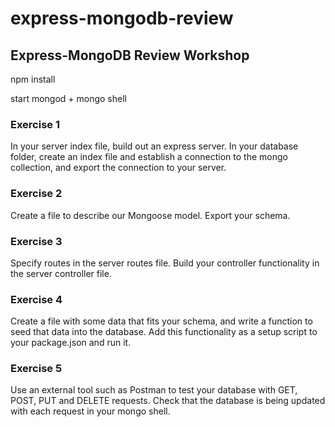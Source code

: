 # express-mongodb-review

## Express-MongoDB Review Workshop

npm install

start mongod + mongo shell

### Exercise 1

In your server index file, build out an express server.
In your database folder, create an index file and establish a connection to the mongo collection, and export the connection to your server.

### Exercise 2

Create a file to describe our Mongoose model.
Export your schema.

### Exercise 3

Specify routes in the server routes file.
Build your controller functionality in the server controller file.

### Exercise 4

Create a file with some data that fits your schema, and write a function to seed that data into the database. Add this functionality as a setup script to your package.json and run it.

### Exercise 5

Use an external tool such as Postman to test your database with GET, POST, PUT and DELETE requests. Check that the database is being updated with each request in your mongo shell.
